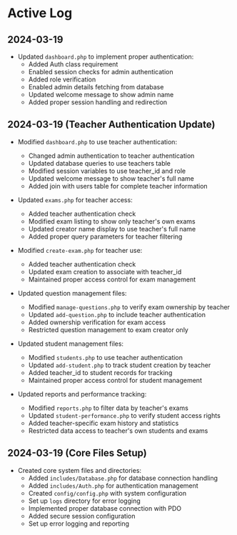 # Active Log

## 2024-03-19
- Updated `dashboard.php` to implement proper authentication:
  - Added Auth class requirement
  - Enabled session checks for admin authentication
  - Added role verification
  - Enabled admin details fetching from database
  - Updated welcome message to show admin name
  - Added proper session handling and redirection

## 2024-03-19 (Teacher Authentication Update)
- Modified `dashboard.php` to use teacher authentication:
  - Changed admin authentication to teacher authentication
  - Updated database queries to use teachers table
  - Modified session variables to use teacher_id and role
  - Updated welcome message to show teacher's full name
  - Added join with users table for complete teacher information

- Updated `exams.php` for teacher access:
  - Added teacher authentication check
  - Modified exam listing to show only teacher's own exams
  - Updated creator name display to use teacher's full name
  - Added proper query parameters for teacher filtering

- Modified `create-exam.php` for teacher use:
  - Added teacher authentication check
  - Updated exam creation to associate with teacher_id
  - Maintained proper access control for exam management

- Updated question management files:
  - Modified `manage-questions.php` to verify exam ownership by teacher
  - Updated `add-question.php` to include teacher authentication
  - Added ownership verification for exam access
  - Restricted question management to exam creator only

- Updated student management files:
  - Modified `students.php` to use teacher authentication
  - Updated `add-student.php` to track student creation by teacher
  - Added teacher_id to student records for tracking
  - Maintained proper access control for student management

- Updated reports and performance tracking:
  - Modified `reports.php` to filter data by teacher's exams
  - Updated `student-performance.php` to verify student access rights
  - Added teacher-specific exam history and statistics
  - Restricted data access to teacher's own students and exams

## 2024-03-19 (Core Files Setup)
- Created core system files and directories:
  - Added `includes/Database.php` for database connection handling
  - Added `includes/Auth.php` for authentication management
  - Created `config/config.php` with system configuration
  - Set up `logs` directory for error logging
  - Implemented proper database connection with PDO
  - Added secure session configuration
  - Set up error logging and reporting

